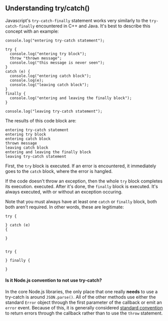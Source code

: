 ## Understanding try/catch()

Javascript's `try-catch-finally` statement works very similarly to the `try-catch-finally` encountered in C++ and Java.  It's best to describe this concept with an example:

    console.log("entering try-catch statement");

    try {
      console.log("entering try block");
      throw "thrown message";
      console.log("this message is never seen");
    }
    catch (e) {
      console.log("entering catch block");
      console.log(e);
      console.log("leaving catch block");
    }
    finally {
      console.log("entering and leaving the finally block");
    }

    console.log("leaving try-catch statement");

The results of this code block are:

    entering try-catch statement
    entering try block
    entering catch block
    thrown message
    leaving catch block
    entering and leaving the finally block
    leaving try-catch statement

First, the `try` block is executed. If an error is encountered, it immediately goes to the `catch` block, where the error is hangled.

If the code doesn't throw an exception, then the whole `try` block completes its execution. executed. After it's done, the `finally` block is executed. It's always executed, with or without an exception occuring.

Note that you must always have at least one `catch` or `finally` block, both both aren't required. In other words, these are legitimate:

    try {
        
    } catch (e)
    {
        
    }


    try {
        
    } finally {
        
    }

#### Is it Node.js convention to not use try-catch?

In the core Node.js libraries, the only place that one really **needs** to use a try-catch is around `JSON.parse()`. All of the other methods use either the standard `Error` object through the first parameter of the callback or emit an `error` event. Because of this, it is generally considered [standard convention](what-are-the-error-conventions.html) to return errors through the callback rather than to use the `throw` statement. 